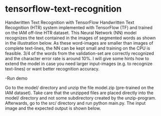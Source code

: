# tensorflow-text-recognition
Handwritten Text Recognition with TensorFlow
Handwritten Text Recognition (HTR) system implemented with TensorFlow (TF) and trained on the IAM off-line HTR dataset. This Neural Network (NN) model recognizes the text contained in the images of segmented words as shown in the illustration below. As these word-images are smaller than images of complete text-lines, the NN can be kept small and training on the CPU is feasible. 3/4 of the words from the validation-set are correctly recognized and the character error rate is around 10%. I will give some hints how to extend the model in case you need larger input-images (e.g. to recognize text-lines) or want better recognition accuracy.


-Run demo


Go to the model/ directory and unzip the file model.zip (pre-trained on the IAM dataset). Take care that the unzipped files are placed directly into the model/ directory and not some subdirectory created by the unzip-program. Afterwards, go to the src/ directory and run python main.py. The input image and the expected output is shown below.
